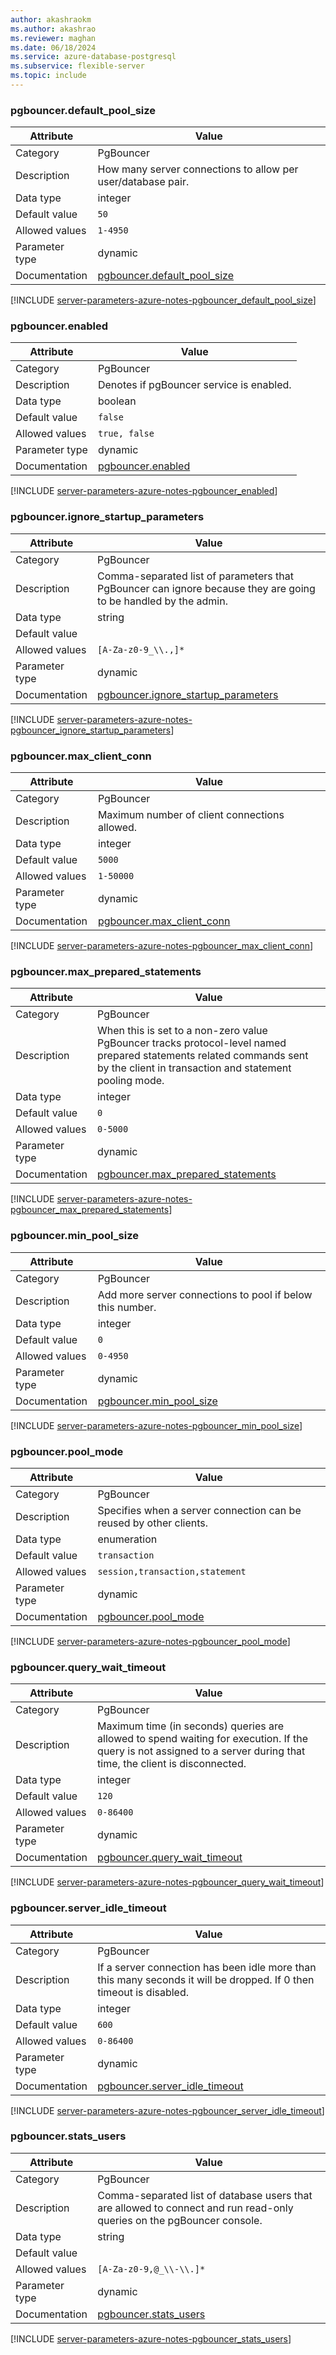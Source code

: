 ```yaml
---
author: akashraokm
ms.author: akashrao
ms.reviewer: maghan
ms.date: 06/18/2024
ms.service: azure-database-postgresql
ms.subservice: flexible-server
ms.topic: include
---
```

### pgbouncer.default_pool_size

| Attribute      | Value                                                      |
|----------------|------------------------------------------------------------|
| Category       | PgBouncer |
| Description    | How many server connections to allow per user/database pair.                                                                                                                  |
| Data type      | integer     |
| Default value  | `50`          |
| Allowed values | `1-4950`                        |
| Parameter type | dynamic        |
| Documentation  | [pgbouncer.default_pool_size](https://www.pgbouncer.org/config.html)                               |


[!INCLUDE [server-parameters-azure-notes-pgbouncer_default_pool_size](./server-parameters-azure-notes-pgbouncer_default_pool_size.md)]



### pgbouncer.enabled

| Attribute      | Value                                                      |
|----------------|------------------------------------------------------------|
| Category       | PgBouncer |
| Description    | Denotes if pgBouncer service is enabled.                                                                                                                                      |
| Data type      | boolean     |
| Default value  | `false`       |
| Allowed values | `true, false`                   |
| Parameter type | dynamic        |
| Documentation  | [pgbouncer.enabled](https://www.pgbouncer.org/config.html)                                         |


[!INCLUDE [server-parameters-azure-notes-pgbouncer_enabled](./server-parameters-azure-notes-pgbouncer_enabled.md)]



### pgbouncer.ignore_startup_parameters

| Attribute      | Value                                                      |
|----------------|------------------------------------------------------------|
| Category       | PgBouncer |
| Description    | Comma-separated list of parameters that PgBouncer can ignore because they are going to be handled by the admin.                                                               |
| Data type      | string      |
| Default value  |               |
| Allowed values | `[A-Za-z0-9_\\.,]*`             |
| Parameter type | dynamic        |
| Documentation  | [pgbouncer.ignore_startup_parameters](https://www.pgbouncer.org/config.html)                       |


[!INCLUDE [server-parameters-azure-notes-pgbouncer_ignore_startup_parameters](./server-parameters-azure-notes-pgbouncer_ignore_startup_parameters.md)]



### pgbouncer.max_client_conn

| Attribute      | Value                                                      |
|----------------|------------------------------------------------------------|
| Category       | PgBouncer |
| Description    | Maximum number of client connections allowed.                                                                                                                                 |
| Data type      | integer     |
| Default value  | `5000`        |
| Allowed values | `1-50000`                       |
| Parameter type | dynamic        |
| Documentation  | [pgbouncer.max_client_conn](https://www.pgbouncer.org/config.html)                                 |


[!INCLUDE [server-parameters-azure-notes-pgbouncer_max_client_conn](./server-parameters-azure-notes-pgbouncer_max_client_conn.md)]



### pgbouncer.max_prepared_statements

| Attribute      | Value                                                      |
|----------------|------------------------------------------------------------|
| Category       | PgBouncer |
| Description    | When this is set to a non-zero value PgBouncer tracks protocol-level named prepared statements related commands sent by the client in transaction and statement pooling mode. |
| Data type      | integer     |
| Default value  | `0`           |
| Allowed values | `0-5000`                        |
| Parameter type | dynamic        |
| Documentation  | [pgbouncer.max_prepared_statements](https://www.pgbouncer.org/config.html#max_prepared_statements) |


[!INCLUDE [server-parameters-azure-notes-pgbouncer_max_prepared_statements](./server-parameters-azure-notes-pgbouncer_max_prepared_statements.md)]



### pgbouncer.min_pool_size

| Attribute      | Value                                                      |
|----------------|------------------------------------------------------------|
| Category       | PgBouncer |
| Description    | Add more server connections to pool if below this number.                                                                                                                     |
| Data type      | integer     |
| Default value  | `0`           |
| Allowed values | `0-4950`                        |
| Parameter type | dynamic        |
| Documentation  | [pgbouncer.min_pool_size](https://www.pgbouncer.org/config.html)                                   |


[!INCLUDE [server-parameters-azure-notes-pgbouncer_min_pool_size](./server-parameters-azure-notes-pgbouncer_min_pool_size.md)]



### pgbouncer.pool_mode

| Attribute      | Value                                                      |
|----------------|------------------------------------------------------------|
| Category       | PgBouncer |
| Description    | Specifies when a server connection can be reused by other clients.                                                                                                            |
| Data type      | enumeration |
| Default value  | `transaction` |
| Allowed values | `session,transaction,statement` |
| Parameter type | dynamic        |
| Documentation  | [pgbouncer.pool_mode](https://www.pgbouncer.org/config.html)                                       |


[!INCLUDE [server-parameters-azure-notes-pgbouncer_pool_mode](./server-parameters-azure-notes-pgbouncer_pool_mode.md)]



### pgbouncer.query_wait_timeout

| Attribute      | Value                                                      |
|----------------|------------------------------------------------------------|
| Category       | PgBouncer |
| Description    | Maximum time (in seconds) queries are allowed to spend waiting for execution. If the query is not assigned to a server during that time, the client is disconnected.          |
| Data type      | integer     |
| Default value  | `120`         |
| Allowed values | `0-86400`                       |
| Parameter type | dynamic        |
| Documentation  | [pgbouncer.query_wait_timeout](https://www.pgbouncer.org/config.html)                              |


[!INCLUDE [server-parameters-azure-notes-pgbouncer_query_wait_timeout](./server-parameters-azure-notes-pgbouncer_query_wait_timeout.md)]



### pgbouncer.server_idle_timeout

| Attribute      | Value                                                      |
|----------------|------------------------------------------------------------|
| Category       | PgBouncer |
| Description    | If a server connection has been idle more than this many seconds it will be dropped. If 0 then timeout is disabled.                                                           |
| Data type      | integer     |
| Default value  | `600`         |
| Allowed values | `0-86400`                       |
| Parameter type | dynamic        |
| Documentation  | [pgbouncer.server_idle_timeout](https://www.pgbouncer.org/config.html)                             |


[!INCLUDE [server-parameters-azure-notes-pgbouncer_server_idle_timeout](./server-parameters-azure-notes-pgbouncer_server_idle_timeout.md)]



### pgbouncer.stats_users

| Attribute      | Value                                                      |
|----------------|------------------------------------------------------------|
| Category       | PgBouncer |
| Description    | Comma-separated list of database users that are allowed to connect and run read-only queries on the pgBouncer console.                                                        |
| Data type      | string      |
| Default value  |               |
| Allowed values | `[A-Za-z0-9,@_\\-\\.]*`         |
| Parameter type | dynamic        |
| Documentation  | [pgbouncer.stats_users](https://www.pgbouncer.org/config.html)                                     |


[!INCLUDE [server-parameters-azure-notes-pgbouncer_stats_users](./server-parameters-azure-notes-pgbouncer_stats_users.md)]



